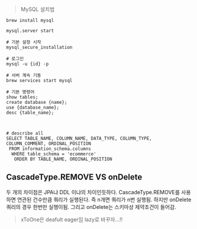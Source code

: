 > MySQL 설치법

```shell
brew install mysql

mysql.server start

# 기본 설정 시작
mysql_secure_installation

# 로그인
mysql -u {id} -p

# 서버 계속 기동
brew services start mysql

# 기본 명령어
show tables;
create database {name};
use {database_name};
desc {table_name};



# describe all 
SELECT TABLE_NAME, COLUMN_NAME, DATA_TYPE, COLUMN_TYPE, COLUMN_COMMENT, ORDINAL_POSITION
 FROM information_schema.columns
  WHERE table_schema = 'ecommerce'
   ORDER BY TABLE_NAME, ORDINAL_POSITION
```


## CascadeType.REMOVE VS onDelete
두 개의 차이점은 JPA냐 DDL 이냐의 차이인듯하다.
CascadeType.REMOVE를 사용하면
연관된 건수만큼 쿼리가 실행된다.
즉 n개면 쿼리가 n번 실행됨. 하지만 onDelete 쿼리의 경우 한번만 실행이됨.
그리고 onDelete는 스키마상 제약조건이 들어감.



> xToOne은 deafult eager임 lazy로 바꾸자...!!

